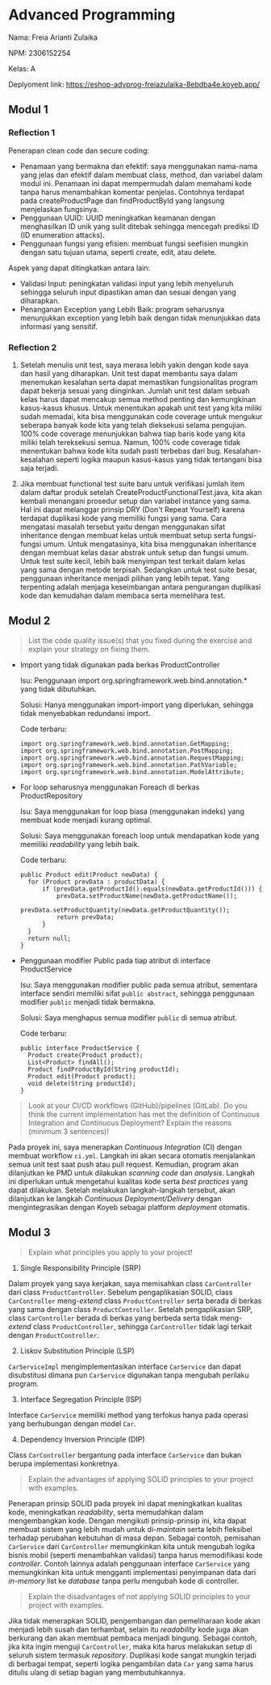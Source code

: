 # Advanced Programming
Nama: Freia Arianti Zulaika

NPM: 2306152254

Kelas: A

Deplyoment link: https://eshop-advprog-freiazulaika-8ebdba4e.koyeb.app/

## Modul 1
### Reflection 1

Penerapan clean code dan secure coding:

- Penamaan yang bermakna dan efektif: saya menggunakan nama-nama yang jelas dan efektif dalam membuat class, method, dan variabel dalam modul ini. Penamaan ini dapat mempermudah dalam memahami kode tanpa harus menambahkan komentar penjelas. Contohnya terdapat pada createProductPage dan findProductById yang langsung menjelaskan fungsinya.
- Penggunaan UUID: UUID meningkatkan keamanan dengan menghasilkan ID unik yang sulit ditebak sehingga mencegah prediksi ID (ID enumeration attacks).
- Penggunaan fungsi yang efisien: membuat fungsi seefisien mungkin dengan satu tujuan utama, seperti create, edit, atau delete.

Aspek yang dapat ditingkatkan antara lain:
- Validasi Input: peningkatan validasi input yang lebih menyeluruh sehingga seluruh input dipastikan aman dan sesuai dengan yang diharapkan.
- Penanganan Exception yang Lebih Baik: program seharusnya menunjukkan exception yang lebih baik dengan tidak menunjukkan data informasi yang sensitif.

### Reflection 2
1. Setelah menulis unit test, saya merasa lebih yakin dengan kode saya dan hasil yang diharapkan. Unit test dapat membantu saya dalam menemukan kesalahan serta dapat memastikan fungsionalitas program dapat bekerja sesuai yang diinginkan. Jumlah unit test dalam sebuah kelas harus dapat mencakup semua method penting dan kemungkinan kasus-kasus khusus. Untuk menentukan apakah unit test yang kita miliki sudah memadai, kita bisa menggunakan code coverage untuk mengukur seberapa banyak kode kita yang telah dieksekusi selama pengujian. 100% code coverage menunjukkan bahwa tiap baris kode yang kita miliki telah tereksekusi semua. Namun, 100% code coverage tidak menentukan bahwa kode kita sudah pasti terbebas dari bug. Kesalahan-kesalahan seperti logika maupun kasus-kasus yang tidak tertangani bisa saja terjadi.

2. Jika membuat functional test suite baru untuk verifikasi jumlah item dalam daftar produk setelah CreateProductFunctionalTest.java, kita akan kembali menangani prosedur setup dan variabel instance yang sama. Hal ini dapat melanggar prinsip DRY (Don't Repeat Yourself) karena terdapat duplikasi kode yang memiliki fungsi yang sama. Cara mengatasi masalah tersebut yaitu dengan menggunakan sifat inheritance dengan membuat kelas untuk membuat setup serta fungsi-fungsi umum.
   Untuk mengatasinya, kita bisa menggunakan inheritance dengan membuat kelas dasar abstrak untuk setup dan fungsi umum. Untuk test suite kecil, lebih baik menyimpan test terkait dalam kelas yang sama dengan metode terpisah. Sedangkan untuk test suite besar, penggunaan inheritance menjadi pilihan yang lebih tepat. Yang terpenting adalah menjaga keseimbangan antara pengurangan duplikasi kode dan kemudahan dalam membaca serta memelihara test.

## Modul 2
> List the code quality issue(s) that you fixed during the exercise and explain your strategy on fixing them.
 
- Import yang tidak digunakan pada berkas ProductController

   Isu: Penggunaan import org.springframework.web.bind.annotation.* yang tidak dibutuhkan.

   Solusi: Hanya menggunakan import-import yang diperlukan, sehingga tidak menyebabkan redundansi import.

   Code terbaru:
   
   ```
  import org.springframework.web.bind.annotation.GetMapping;
  import org.springframework.web.bind.annotation.PostMapping;
  import org.springframework.web.bind.annotation.RequestMapping;
  import org.springframework.web.bind.annotation.PathVariable;
  import org.springframework.web.bind.annotation.ModelAttribute;
  ```

- For loop seharusnya menggunakan Foreach di berkas ProductRepository

   Isu: Saya menggunakan for loop biasa (menggunakan indeks) yang membuat kode menjadi kurang optimal.
  
  Solusi: Saya menggunakan foreach loop untuk mendapatkan kode yang memiliki _readability_ yang lebih baik.

  Code terbaru:
  
  ```
  public Product edit(Product newData) {
    for (Product prevData : productData) {
        if (prevData.getProductId().equals(newData.getProductId())) {
            prevData.setProductName(newData.getProductName());
            prevData.setProductQuantity(newData.getProductQuantity());
            return prevData;
        }
    }
    return null;
  }
  ```

- Penggunaan modifier Public pada tiap atribut di interface ProductService
  
  Isu: Saya menggunakan modifier public pada semua atribut, sementara interface sendiri memiliki sifat `public abstract`, sehingga penggunaan modifier `public` menjadi tidak bermakna.

  Solusi: Saya menghapus semua modifier `public` di semua atribut.

  Code terbaru:
  
  ```
  public interface ProductService {
    Product create(Product product);
    List<Product> findAll();
    Product findProductById(String productId);
    Product edit(Product product);
    void delete(String productId);
  }
  ```
  
> Look at your CI/CD workflows (GitHub)/pipelines (GitLab). Do you think the current implementation has met the definition of Continuous Integration and Continuous Deployment? Explain the reasons (minimum 3 sentences)!

Pada proyek ini, saya menerapkan _Continuous Integration_ (CI) dengan membuat workflow `ci.yml`. Langkah ini akan secara otomatis menjalankan semua unit test saat push atau pull request. Kemudian, program akan dilanjutkan ke PMD untuk dilakukan _scanning code_ dan _analysis_. Langkah ini diperlukan untuk mengetahui kualitas kode serta _best practices_ yang dapat dilakukan. Setelah melakukan langkah-langkah tersebut, akan dilanjutkan ke langkah _Continuous Deployment/Delivery_ dengan mengintegrasikan dengan Koyeb sebagai platform _deployment_ otomatis.

## Modul 3

> Explain what principles you apply to your project!
1. Single Responsibility Principle (SRP)

Dalam proyek yang saya kerjakan, saya memisahkan class `CarController` dari class `ProductController`. Sebelum pengaplikasian SOLID, class `CarController` meng-_extend_ class `ProductController` serta berada di berkas yang sama dengan class `ProductController`. Setelah pengaplikasian SRP, class `CarController` berada di berkas yang berbeda serta tidak meng-_extend_ class `ProductController`, sehingga `CarController` tidak lagi terkait dengan `ProductController`.

2. Liskov Substitution Principle (LSP)

`CarServiceImpl` mengimplementasikan interface `CarService` dan dapat disubstitusi dimana pun `CarService` digunakan tanpa mengubah perilaku program.

3. Interface Segregation Principle (ISP)

Interface `CarService` memiliki method yang terfokus hanya pada operasi yang berhubungan dengan model `Car`.

4. Dependency Inversion Principle (DIP)

Class `CarController` bergantung pada interface `CarService` dan bukan berupa implementasi konkretnya.

> Explain the advantages of applying SOLID principles to your project with examples.

Penerapan prinsip SOLID pada proyek ini dapat meningkatkan kualitas kode, meningkatkan _readability_, serta memudahkan dalam mengembangkan kode. Dengan mengikuti prinsip-prinsip ini, kita dapat membuat sistem yang lebih mudah untuk di-_maintain_ serta lebih fleksibel terhadap perubahan kebutuhan di masa depan. Sebagai contoh, pemisahan `CarService` dari `CarController` memungkinkan kita untuk mengubah logika bisnis mobil (seperti menambahkan validasi) tanpa harus memodifikasi kode _controller_. Contoh lainnya adalah penggunaan interface `CarService` yang memungkinkan kita untuk mengganti implementasi penyimpanan data dari _in-memory_ list ke _database_ tanpa perlu mengubah kode di controller.

> Explain the disadvantages of not applying SOLID principles to your project with examples.

Jika tidak menerapkan SOLID, pengembangan dan pemeliharaan kode akan menjadi lebih susah dan terhambat, selain itu _readability_ kode juga akan berkurang dan akan membuat pembaca menjadi bingung. Sebagai contoh, jika kita ingin menguji `CarController`, maka kita harus melakukan _setup_ di seluruh sistem termasuk _repository_. Duplikasi kode sangat mungkin terjadi di berbagai tempat, seperti logika pengambilan data `Car` yang sama harus ditulis ulang di setiap bagian yang membutuhkannya.